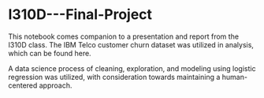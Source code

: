 # I310D---Final-Project

This notebook comes companion to a presentation and report from the I310D class. The IBM Telco customer churn dataset was utilized in analysis, which can be found here.

A data science process of cleaning, exploration, and modeling using logistic regression was utilized, with consideration towards maintaining a human-centered approach. 
